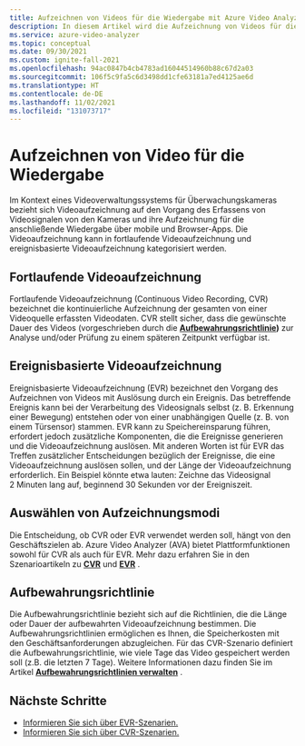 ```yaml
---
title: Aufzeichnen von Videos für die Wiedergabe mit Azure Video Analyzer
description: In diesem Artikel wird die Aufzeichnung von Videos für die Wiedergabe mit Azure Video Analyzer erläutert.
ms.service: azure-video-analyzer
ms.topic: conceptual
ms.date: 09/30/2021
ms.custom: ignite-fall-2021
ms.openlocfilehash: 94ac0847b4cb4783ad16044514960b88c67d2a03
ms.sourcegitcommit: 106f5c9fa5c6d3498dd1cfe63181a7ed4125ae6d
ms.translationtype: HT
ms.contentlocale: de-DE
ms.lasthandoff: 11/02/2021
ms.locfileid: "131073717"
---
```

# <a name="record-video-for-playback"></a>Aufzeichnen von Video für die Wiedergabe

Im Kontext eines Videoverwaltungssystems für Überwachungskameras bezieht sich Videoaufzeichnung auf den Vorgang des Erfassens von Videosignalen von den Kameras und ihre Aufzeichnung für die anschließende Wiedergabe über mobile und Browser-Apps. Die Videoaufzeichnung kann in fortlaufende Videoaufzeichnung und ereignisbasierte Videoaufzeichnung kategorisiert werden.

## <a name="continuous-video-recording"></a>Fortlaufende Videoaufzeichnung

Fortlaufende Videoaufzeichnung (Continuous Video Recording, CVR) bezeichnet die kontinuierliche Aufzeichnung der gesamten von einer Videoquelle erfassten Videodaten. CVR stellt sicher, dass die gewünschte Dauer des Videos (vorgeschrieben durch die **[Aufbewahrungsrichtlinie](#retention-policy))** zur Analyse und/oder Prüfung zu einem späteren Zeitpunkt verfügbar ist.

## <a name="event-based-video-recording"></a>Ereignisbasierte Videoaufzeichnung

Ereignisbasierte Videoaufzeichnung (EVR) bezeichnet den Vorgang des Aufzeichnen von Videos mit Auslösung durch ein Ereignis. Das betreffende Ereignis kann bei der Verarbeitung des Videosignals selbst (z. B. Erkennung einer Bewegung) entstehen oder von einer unabhängigen Quelle (z. B. von einem Türsensor) stammen. EVR kann zu Speichereinsparung führen, erfordert jedoch zusätzliche Komponenten, die die Ereignisse generieren und die Videoaufzeichnung auslösen. Mit anderen Worten ist für EVR das Treffen zusätzlicher Entscheidungen bezüglich der Ereignisse, die eine Videoaufzeichnung auslösen sollen, und der Länge der Videoaufzeichnung erforderlich. Ein Beispiel könnte etwa lauten: Zeichne das Videosignal 2 Minuten lang auf, beginnend 30 Sekunden vor der Ereigniszeit.

## <a name="choosing-recording-modes"></a>Auswählen von Aufzeichnungsmodi

Die Entscheidung, ob CVR oder EVR verwendet werden soll, hängt von den Geschäftszielen ab. Azure Video Analyzer (AVA) bietet Plattformfunktionen sowohl für CVR als auch für EVR. Mehr dazu erfahren Sie in den Szenarioartikeln zu **[CVR](continuous-video-recording.md)** und **[EVR](event-based-video-recording-concept.md)** .

## <a name="retention-policy"></a>Aufbewahrungsrichtlinie

Die Aufbewahrungsrichtlinie bezieht sich auf die Richtlinien, die die Länge oder Dauer der aufbewahrten Videoaufzeichnung bestimmen. Die Aufbewahrungsrichtlinien ermöglichen es Ihnen, die Speicherkosten mit den Geschäftsanforderungen abzugleichen. Für das CVR-Szenario definiert die Aufbewahrungsrichtlinie, wie viele Tage das Video gespeichert werden soll (z.B. die letzten 7 Tage). Weitere Informationen dazu finden Sie im Artikel **[Aufbewahrungsrichtlinien verwalten](manage-retention-policy.md)** .

## <a name="next-steps"></a>Nächste Schritte

- [Informieren Sie sich über EVR-Szenarien.](event-based-video-recording-concept.md)
- [Informieren Sie sich über CVR-Szenarien.](continuous-video-recording.md)
